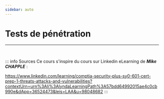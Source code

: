 ```yaml
---
sidebar: auto
---
```

# Tests de pénétration
<Badge type="tip" text="Rédigé le */*/2024" />
<Badge type="danger" text="<--- à mettre à jour" />
<Badge type="warning" text="En cours de rédaction" />








<hr>
<br>

::: info Sources
Ce cours s'inspire du cours sur Linkedin eLearning de ***Mike CHAPPLE*** :

https://www.linkedin.com/learning/comptia-security-plus-sy0-601-cert-prep-1-threats-attacks-and-vulnerabilities?contextUrn=urn%3Ali%3AlyndaLearningPath%3A57bdd64992015ae4c0cb990e&dApp=36524473&leis=LAA&u=98048682
:::